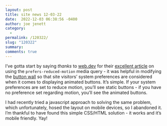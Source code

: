 ```yaml
---
layout: post
title: site news 12-03-22
date:  2022-12-03 06:38:56 -0400
author: joe jenett
category:
  -  
permalink: /120322/
slug: "120322"
summary: 
comments: true
---
```

<p>I’ve gotta start by saying <em>thanks</em> to <a href="https://web.dev/">web.dev</a> for their <a href="https://web.dev/prefers-reduced-motion/">excellent article</a> on using the <code>prefers-reduced-motion</code> media query - it was helpful in modifying the <a href="https://bulltown.2022.joejenett.com/#buttons">button wall</a> so that site visitors’ system preferences are considered when it comes to displaying animated buttons. It’s simple. If your system preferences are set to reduce motion, you’ll see static buttons - if you have no preference set regarding motion, you’ll see the animated buttons.</p>
<p></p>
<p>I had recently tried a javascript approach to solving the same problem, which unfortunately, hosed the layout on mobile devices, so I abandoned it. I’m thankful to have found this simple CSS/HTML solution - it works and it’s mobile friendly. Yay!</p>

<a href="https://brid.gy/publish/mastodon"></a>